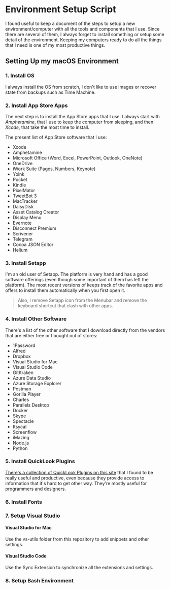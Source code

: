 # Environment Setup Script
I found useful to keep a document of the steps to setup a new environment/computer with all the tools and components that I use. Since there are several of them, I always forget to install something or setup some detail of the environment. Keeping my computers ready to do all the things that I need is one of my most productive things.

## Setting Up my macOS Environment
### 1. Install OS
I always install the OS from scratch, I don't like to use images or recover state from backups such as Time Machine.

### 2. Install App Store Apps
The next step is to install the App Store apps that I use. I always start with _Amphetamine_, that I use to keep the computer from sleeping, and then _Xcode_, that take the most time to install.

The present list of App Store software that I use:
* Xcode
* Amphetamine
* Microsoft Office (Word, Excel, PowerPoint, Outlook, OneNote)
* OneDrive
* iWork Suite (Pages, Numbers, Keynote)
* Yoink
* Pocket
* Kindle
* PixelMator
* TweetBot 3
* MacTracker
* DaisyDisk
* Asset Catalog Creator
* Display Menu
* Evernote
* Disconnect Premium
* Scrivener
* Telegram
* Cocoa JSON Editor
* Helium

### 3. Install Setapp
I'm an old user of Setapp. The platform is very hand and has a good software offerings (even though some important of them has left the platform). The most recent versions of keeps track of the favorite apps and offers to install them automatically when you first open it.

>Also, I remove Setapp icon from the Menubar and remove the keyboard shortcut that clash with other apps.

### 4. Install Other Software
There's a list of the other software that I download directly from the vendors that are either free or I bought out of stores:

* 1Password
* Alfred
* Dropbox
* Visual Studio for Mac
* Visual Studio Code
* GitKraken
* Azure Data Studio
* Azure Storage Explorer
* Postman
* Gorilla Player
* Charles
* Parallels Desktop
* Docker
* Skype
* Spectacle
* Itsycal
* Screenflow
* iMazing
* Node.js
* Python

### 5. Install QuickLook Plugins
[There's a collection of QuickLook Plugins on this site](https://github.com/sindresorhus/quick-look-plugins) that I found to be really useful and productive, even because they provide access to information that it's hard to get other way. They're mostly useful for programmers and designers.

### 6. Install Fonts

### 7. Setup Visual Studio

#### Visual Studio for Mac
Use the vs-utils folder from this repository to add snippets and other settings.

#### Visual Studio Code
Use the Sync Extension to synchronize all the extensions and settings. 

### 8. Setup Bash Environment